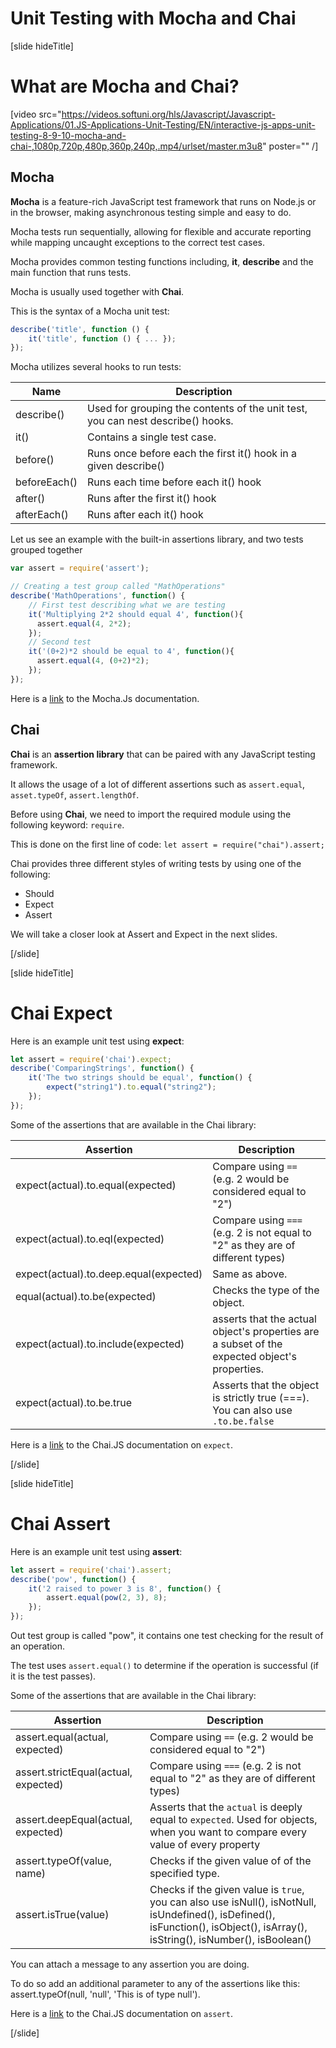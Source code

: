 # Unit Testing with Mocha and Chai

[slide hideTitle]

# What are Mocha and Chai?

[video src="https://videos.softuni.org/hls/Javascript/Javascript-Applications/01.JS-Applications-Unit-Testing/EN/interactive-js-apps-unit-testing-8-9-10-mocha-and-chai-,1080p,720p,480p,360p,240p,.mp4/urlset/master.m3u8" poster="" /]


## Mocha

**Mocha** is a feature-rich JavaScript test framework that runs on Node.js or in the browser, making asynchronous testing simple and easy to do.

Mocha tests run sequentially, allowing for flexible and accurate reporting while mapping uncaught exceptions to the correct test cases. 

Mocha provides common testing functions including, **it**, **describe** and the main function that runs tests.

Mocha is usually used together with **Chai**.


This is the syntax of a Mocha unit test:

```js
describe('title', function () {
    it('title', function () { ... });
});
```

Mocha utilizes several hooks to run tests:

| **Name**  | **Description** |
| --- | --- |
| describe() | Used for grouping the contents of the unit test, you can nest describe() hooks. |
| it() | Contains a single test case. |
| before() | Runs once before each the first it() hook in a given describe() |
| beforeEach() | Runs each time before each it() hook |
| after() | Runs after the first it() hook |
| afterEach() | Runs after each it() hook |


Let us see an example with the built-in assertions library, and two tests grouped together

```js
var assert = require('assert');

// Creating a test group called "MathOperations"
describe('MathOperations', function() {
    // First test describing what we are testing
    it('Multiplying 2*2 should equal 4', function(){
      assert.equal(4, 2*2);
    });
    // Second test
    it('(0+2)*2 should be equal to 4', function(){
      assert.equal(4, (0+2)*2);
    });
});
```



Here is a [link](https://www.mochajs.org/) to the Mocha.Js documentation. 

## Chai

**Chai** is an **assertion library** that can be paired with any JavaScript testing framework.

It allows the usage of a lot of different assertions such as `assert.equal`, `asset.typeOf`, `assert.lengthOf`.

Before using **Chai**, we need to import the required module using the following keyword: `require`.

This is done on the first line of code: `let assert = require("chai").assert;`

Chai provides three different styles of writing tests by using one of the following:
- Should
- Expect
- Assert

We will take a closer look at Assert and Expect in the next slides.

[/slide]


[slide hideTitle]
# Chai Expect

Here is an example unit test using **expect**:

```js
let assert = require('chai').expect;
describe('ComparingStrings', function() {
    it('The two strings should be equal', function() {
        expect("string1").to.equal("string2");
    });
});
```

Some of the assertions that are available in the Chai library:

| **Assertion**  | **Description** |
| --- | --- |
| expect(actual).to.equal(expected) | Compare using `==` (e.g. 2 would be considered equal to "2") |
| expect(actual).to.eql(expected) | Compare using `===` (e.g. 2 is not equal to "2" as they are of different types)  |
| expect(actual).to.deep.equal(expected) | Same as above. |
| equal(actual).to.be(expected) | Checks the type of the object. |
| expect(actual).to.include(expected) | asserts that the actual object's properties are a subset of the expected object's properties. |
| expect(actual).to.be.true | Asserts that the object is strictly true (===). You can also use `.to.be.false`  |


Here is a [link](https://www.chaijs.com/api/bdd) to the Chai.JS documentation on `expect`.

[/slide]

[slide hideTitle]
# Chai Assert

Here is an example unit test using **assert**:

```js
let assert = require('chai').assert;
describe('pow', function() {
    it('2 raised to power 3 is 8', function() {
        assert.equal(pow(2, 3), 8);
    });
});
```

Out test group is called "pow", it contains one test checking for the result of an operation.

The test uses `assert.equal()` to determine if the operation is successful (if it is the test passes).

Some of the assertions that are available in the Chai library:

| **Assertion**  | **Description** |
| --- | --- |
| assert.equal(actual, expected) | Compare using `==` (e.g. 2 would be considered equal to "2") |
| assert.strictEqual(actual, expected) | Compare using `===` (e.g. 2 is not equal to "2" as they are of different types) |
| assert.deepEqual(actual, expected) | Asserts that the `actual` is deeply equal to `expected`. Used for objects, when you want to compare every value of every property|
| assert.typeOf(value, name) | Checks if the given value of of the specified type.|
| assert.isTrue(value) | Checks if the given value is `true`, you can also use isNull(), isNotNull, isUndefined(), isDefined(), isFunction(), isObject(), isArray(), isString(), isNumber(), isBoolean() |

You can attach a message to any assertion you are doing.

To do so add an additional parameter to any of the assertions like this: assert.typeOf(null, 'null', 'This is of type null').

Here is a [link](https://www.chaijs.com/api/assert) to the Chai.JS documentation on `assert`.

[/slide]
